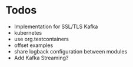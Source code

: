 # Todos

- Implementation for SSL/TLS Kafka
- kubernetes
- use org.testcontainers
- offset examples
- share logback configuration between modules
- Add Kafka Streaming?
